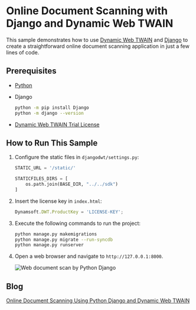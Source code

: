 # Online Document Scanning with Django and Dynamic Web TWAIN

This sample demonstrates how to use [Dynamic Web TWAIN](https://www.dynamsoft.com/web-twain/overview/) and [Django](https://www.djangoproject.com/) to create a straightforward online document scanning application in just a few lines of code.

## Prerequisites

- [Python](https://www.python.org/downloads/) 
- Django 
    
    ```bash
    python -m pip install Django
    python -m django --version
    ```
- [Dynamic Web TWAIN Trial License](https://www.dynamsoft.com/customer/license/trialLicense/?product=dcv&package=cross-platform)

## How to Run This Sample
1. Configure the static files in `djangodwt/settings.py`:

    ```python
    STATIC_URL = '/static/'

    STATICFILES_DIRS = [
        os.path.join(BASE_DIR, "../../sdk")
    ]
    ```

2. Insert the license key in `index.html`:
    
    ```js
    Dynamsoft.DWT.ProductKey = 'LICENSE-KEY';
    ```

3. Execute the following commands to run the project:

    ```bash
    python manage.py makemigrations
    python manage.py migrate --run-syncdb
    python manage.py runserver
    ``` 
    
4. Open a web browser and navigate to `http://127.0.0.1:8000`.

    ![Web document scan by Python Django](https://www.dynamsoft.com/codepool/img/2020/09/django-scan-upload-document.jpg)

## Blog 
[Online Document Scanning Using Python Django and Dynamic Web TWAIN](https://www.dynamsoft.com/codepool/online-document-scanning-django-webtwain.html)





